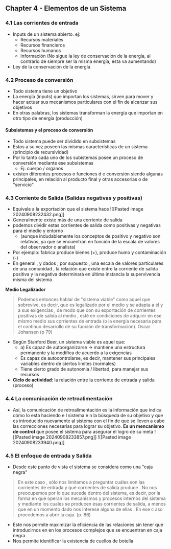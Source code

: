 
## Chapter 4 - Elementos de un Sistema
### 4.1 Las corrientes de entrada
+ Inputs de un sistema abierto. ej:
	+ Recursos materiales
	+ Recursos financieros
	+ Recursos humanos
	+ Información (No sigue la ley de conservación de la energia, al contrario de siempre ser la misma energía, esta va aumentando)
+ Ley de la conservación de la energía
### 4.2 Proceso de conversión
+ Todo sistema tiene un objetivo
+ La energía (inputs) que importan los sistemas, sirven para mover y hacer actuar sus mecanismos particulares con el fin de alcanzar sus objetivos
+ En otras palabras, los sistemas transforman la energía que importan en otro tipo de energía (producción)
#### Subsistemas y el proceso de conversión
+ Todo sistema puede ser dividido en subsistemas
+ Estos a su vez poseen las mismas características de un sistema (principio de recursividad)
+ Por lo tanto cada uno de los subistemas posee un proceso de conversión mediante ese subsistemas
	+ Ej: cuerpo / organos
+ existen diferentes procesos o funciones d e conversión siendo algunas principales, en relación al producto final y otras accesorias o de "servicio"

### 4.3 Corriente de Salida (Salidas negativas y positivas)
+ Equivale a la exportación que el sistema hace
![[Pasted image 20240908232432.png]]
+ Generalmente existe más de una corriente de salida
+ podemos dividir estas corrientes de salida como positivas y negativas para el medio y entorno
	+  (aunque indudablemente los conceptos de positivo y negativo son relativos, ya que se encuentran en función de la escala de valores del observador o analista)
+ Por ejemplo: fabrica produce bienes (+), produce humo y contaminación (-)
+ En general , y dados , por supuesto , una escala de valores particulares de una comunidad , la relación que existe entre la corriente de salida positiva y la negativa determinará en última instancia la supervivencia misma del sistema

**Medio Legalizador**
> Podemos entonces hablar de "sistema viable" como aquel que sobrevive, es decir, que es legalizado por el medio y se adapta a él y a sus exigencias , de modo que con su exportación de corrientes positivas de salida al medio , esté en condiciones de adquirir en ese mismo medio sus corrientes de entrada (o la energía necesaria para el continuo desarrollo de su función de transformación). Oscar Johansen (p 79)

+ Según Stanford Beer, un sistema viable es aquel que:
	+ a) Es capaz de autoorganizarse -> mantiene una estructura permanente y la modifica de acuerdo a la exigencias
	+ Es capaz de autocontrolarse, es decir, mantener sus principales variables dentro de ciertos limites (normales)
	+ Tiene cierto grado de autonomia /  libertad, para manejar sus recursos
+ **Ciclo de actividad**: la relación entre la corriente de entrada y salida (proceso)
### 4.4 La comunicación de retroalimentación
+ Así, la comunicación de retroalimentación es la información que indica cómo lo está haciendo e l sistema e n la búsqueda de su objetivo y que es introducido nuevamente al sistema con el fin de que se lleven a cabo las correcciones necesarias para lograr su objetivo. **Es un mencanismo de control** que posee el sistema para asegurar el logro de su meta
![[Pasted image 20240908233857.png]]
![[Pasted image 20240908233940.png]]

### 4.5 El enfoque de entrada y Salida
+ Desde este punto de vista el sistema se considera como una "caja negra"

> En este caso , sólo nos limitamos a preguntar cuáles son las corrientes de entrada y qué corrientes de salida produce . No nos preocupemos por lo que sucede dentro del sistema, es decir, por la forma en que operan los mecanismos y procesos internos del sistema y mediante los cuales se producen esas corrientes de salida, a menos que en un momento dado nos interese alguna de ellas . En ese c aso procedemos a abrir la caja. (p. 86)

+ Este nos permite maximizar la eficiencia de las relaciones sin tener que introducirnos en en los procesos complejos que se encuentran en  caja negra
+ Nos permite identificar la existencia de cuellos de botella
